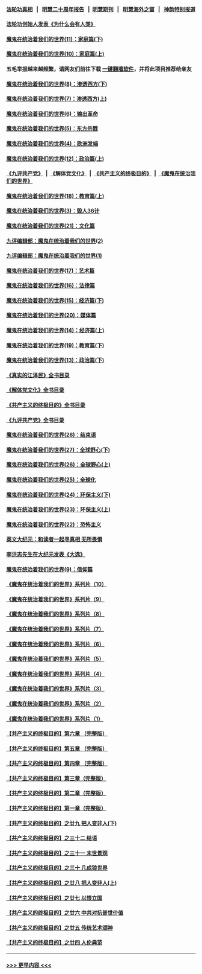 #### [法轮功真相](https://github.com/gfw-breaker/truth/blob/master/README.md?t=0) &nbsp;&nbsp;|&nbsp;&nbsp; [明慧二十周年报告](https://github.com/gfw-breaker/mh-reports/blob/master/README.md?t=0) &nbsp;&nbsp;|&nbsp;&nbsp;[明慧期刊](https://github.com/gfw-breaker/mh-qikan) &nbsp;&nbsp;|&nbsp;&nbsp; [明慧海外之窗](https://github.com/gfw-breaker/mh-news/blob/master/README.md?t=0) &nbsp;&nbsp;|&nbsp;&nbsp; [神韵特别报道](https://github.com/gfw-breaker/mh-news/blob/master/shenyun.md?t=0)
#### [法轮功创始人发表《为什么会有人类》](../pages/nsc422/n13912117.md?t=01240943) 
#### [魔鬼在统治着我们的世界(11)：家庭篇(下)](../pages/nsc422/n10440961.md?t=01240943) 
#### [魔鬼在统治着我们的世界(10)：家庭篇(上)](../pages/nsc422/n10435448.md?t=01240943) 
#### 五毛举报越来越频繁，请网友们前往下载 [一键翻墙软件](https://github.com/gfw-breaker/ssr-accounts)，并将此项目推荐给亲友
#### [魔鬼在统治着我们的世界(8)：渗透西方(下)](../pages/nsc422/n10429603.md?t=01240943) 
#### [魔鬼在统治着我们的世界(7)：渗透西方(上)](../pages/nsc422/n10426013.md?t=01240943) 
#### [魔鬼在统治着我们的世界(6)：输出革命](../pages/nsc422/n10421536.md?t=01240943) 
#### [魔鬼在统治着我们的世界(5)：东方杀戮](../pages/nsc422/n10417707.md?t=01240943) 
#### [魔鬼在统治着我们的世界(4)：欧洲发端](../pages/nsc422/n10414890.md?t=01240943) 
#### [魔鬼在统治着我们的世界(12)：政治篇(上)](../pages/nsc422/n10444576.md?t=01240943) 
#### [《九评共产党》](https://github.com/begood0513/9ping.md/blob/master/README.md) &nbsp;|&nbsp; [《解体党文化》](../../../../jtdwh.md/blob/master/README.md)  &nbsp;|&nbsp; [《共产主义的终极目的》](../../../../gczydzjmd.md/blob/master/README.md) &nbsp;|&nbsp; [《魔鬼在统治我们的世界》](../../../../mgztzwmdsj.md/blob/master/README.md) 
#### [魔鬼在统治着我们的世界(18)：教育篇(上)](../pages/nsc422/n10526970.md?t=01240943) 
#### [魔鬼在统治着我们的世界(3)：毁人36计](../pages/nsc422/n10411583.md?t=01240943) 
#### [魔鬼在统治着我们的世界(21)：文化篇](../pages/nsc422/n10597706.md?t=01240943) 
#### [九评编辑部：魔鬼在统治着我们的世界(2)](../pages/nsc422/n10410036.md?t=01240943) 
#### [九评编辑部：魔鬼在统治着我们的世界(1)](../pages/nsc422/n10406825.md?t=01240943) 
#### [魔鬼在统治着我们的世界(17)：艺术篇](../pages/nsc422/n10499093.md?t=01240943) 
#### [魔鬼在统治着我们的世界(16)：法律篇](../pages/nsc422/n10485969.md?t=01240943) 
#### [魔鬼在统治着我们的世界(15)：经济篇(下)](../pages/nsc422/n10469975.md?t=01240943) 
#### [魔鬼在统治着我们的世界(20)：媒体篇](../pages/nsc422/n10586579.md?t=01240943) 
#### [魔鬼在统治着我们的世界(14)：经济篇(上)](../pages/nsc422/n10457370.md?t=01240943) 
#### [魔鬼在统治着我们的世界(19)：教育篇(下)](../pages/nsc422/n10564808.md?t=01240943) 
#### [魔鬼在统治着我们的世界(13)：政治篇(下)](../pages/nsc422/n10448270.md?t=01240943) 
#### [《真实的江泽民》全书目录](../pages/nsc422/n13721399.md?t=01240943) 
#### [《解体党文化》全书目录](../pages/nsc422/n13721157.md?t=01240943) 
#### [《共产主义的终极目的》全书目录](../pages/nsc422/n13721048.md?t=01240943) 
#### [《九评共产党》全书目录](../pages/nsc422/n13708085.md?t=01240943) 
#### [魔鬼在统治着我们的世界(28)：结束语](../pages/nsc422/n10936246.md?t=01240943) 
#### [魔鬼在统治着我们的世界(27)：全球野心(下)](../pages/nsc422/n10928319.md?t=01240943) 
#### [魔鬼在统治着我们的世界(26)：全球野心(上)](../pages/nsc422/n10900318.md?t=01240943) 
#### [魔鬼在统治着我们的世界(25)：全球化](../pages/nsc422/n10788205.md?t=01240943) 
#### [魔鬼在统治着我们的世界(24)：环保主义(下)](../pages/nsc422/n10695307.md?t=01240943) 
#### [魔鬼在统治着我们的世界(23)：环保主义(上)](../pages/nsc422/n10688613.md?t=01240943) 
#### [魔鬼在统治着我们的世界(22)：恐怖主义](../pages/nsc422/n10614727.md?t=01240943) 
#### [英文大纪元：和读者一起寻真相 无所畏惧](../pages/nsc422/n12542027.md?t=01240943) 
#### [李洪志先生在大纪元发表《大选》](../pages/nsc422/n12534746.md?t=01240943) 
#### [魔鬼在统治着我们的世界(9)：信仰篇](../pages/nsc422/n10432159.md?t=01240943) 
#### [《魔鬼在统治着我们的世界》系列片（10）](../pages/nsc422/n12292670.md?t=01240943) 
#### [《魔鬼在统治着我们的世界》系列片（9）](../pages/nsc422/n12290859.md?t=01240943) 
#### [《魔鬼在统治着我们的世界》系列片（8）](../pages/nsc422/n12287445.md?t=01240943) 
#### [《魔鬼在统治着我们的世界》系列片（7）](../pages/nsc422/n12283425.md?t=01240943) 
#### [《魔鬼在统治着我们的世界》系列片（6）](../pages/nsc422/n12282314.md?t=01240943) 
#### [《魔鬼在统治着我们的世界》系列片（5）](../pages/nsc422/n12281419.md?t=01240943) 
#### [《魔鬼在统治着我们的世界》系列片（4）](../pages/nsc422/n12274024.md?t=01240943) 
#### [《魔鬼在统治着我们的世界》系列片（3）](../pages/nsc422/n12271322.md?t=01240943) 
#### [《魔鬼在统治着我们的世界》系列片（2）](../pages/nsc422/n12269049.md?t=01240943) 
#### [《魔鬼在统治着我们的世界》系列片（1）](../pages/nsc422/n12267575.md?t=01240943) 
#### [【共产主义的终极目的】第六章 （完整版）](../pages/nsc422/n11428913.md?t=01240943) 
#### [【共产主义的终极目的】第五章 （完整版）](../pages/nsc422/n11428912.md?t=01240943) 
#### [【共产主义的终极目的】第四章 （完整版）](../pages/nsc422/n11428907.md?t=01240943) 
#### [【共产主义的终极目的】第三章（完整版）](../pages/nsc422/n11428848.md?t=01240943) 
#### [【共产主义的终极目的】第二章（完整版）](../pages/nsc422/n11428831.md?t=01240943) 
#### [【共产主义的终极目的】第一章（完整版）](../pages/nsc422/n11417651.md?t=01240943) 
#### [【共产主义的终极目的】之廿九 把人变非人(下)](../pages/nsc422/n11344140.md?t=01240943) 
#### [【共产主义的终极目的】之三十二 结语](../pages/nsc422/n11360535.md?t=01240943) 
#### [【共产主义的终极目的】之三十一 末世景观](../pages/nsc422/n11351129.md?t=01240943) 
#### [【共产主义的终极目的】之三十 几成狼世界](../pages/nsc422/n11348280.md?t=01240943) 
#### [【共产主义的终极目的】之廿八 把人变非人(上)](../pages/nsc422/n11340492.md?t=01240943) 
#### [【共产主义的终极目的】之廿七 以恨立国](../pages/nsc422/n11336944.md?t=01240943) 
#### [【共产主义的终极目的】之廿六 中共对抗普世价值](../pages/nsc422/n11324785.md?t=01240943) 
#### [【共产主义的终极目的】之廿五 传统艺术颂神](../pages/nsc422/n11296396.md?t=01240943) 
#### [【共产主义的终极目的】之廿四 人伦典范](../pages/nsc422/n11296397.md?t=01240943) 

----
#### [ >>> 更早内容 <<< ](../indexes/nsc422-earlier.md)
